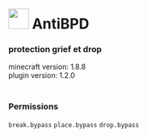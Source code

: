 # <img src="https://lh3.googleusercontent.com/wFXBN_Jn_QYi61zsijlahnf9oAmVBbezDh6Uw1Z9DdiCMCPGJZuYiGWwTp2PgDaGQ8elUXX7_r8V1IYEhty13Q=s400" height="40" width="40"> AntiBPD

### protection grief et drop
minecraft version: 1.8.8<br>plugin version: 1.2.0

### <br>Permissions
`break.bypass` 
`place.bypass` 
`drop.bypass` 
